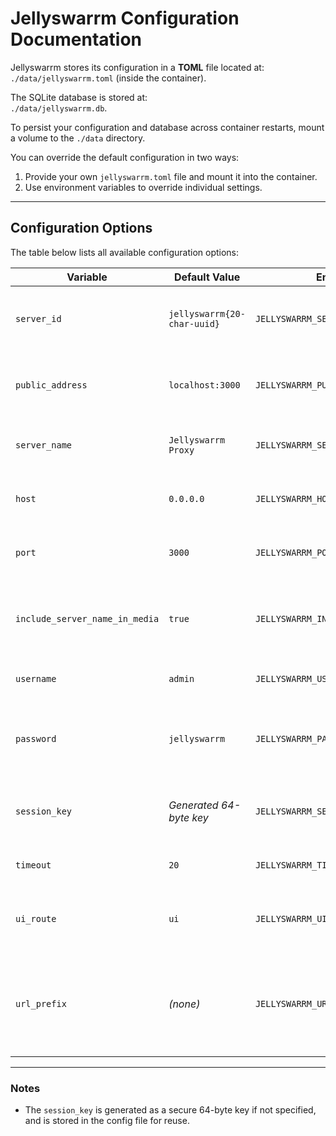 # Jellyswarrm Configuration Documentation  

Jellyswarrm stores its configuration in a **TOML** file located at:  
`./data/jellyswarrm.toml` (inside the container).  

The SQLite database is stored at:  
`./data/jellyswarrm.db`.  

To persist your configuration and database across container restarts, mount a volume to the `./data` directory.  

You can override the default configuration in two ways:  
1. Provide your own `jellyswarrm.toml` file and mount it into the container.  
2. Use environment variables to override individual settings.  

---

## Configuration Options  

The table below lists all available configuration options:  

| Variable | Default Value | Environment Key | Description |
|----------|---------------|-----------------|-------------|
| `server_id` | `jellyswarrm{20-char-uuid}` | `JELLYSWARRM_SERVER_ID` | Unique identifier for the proxy server instance. |
| `public_address` | `localhost:3000` | `JELLYSWARRM_PUBLIC_ADDRESS` | Public address where the proxy is accessible. |
| `server_name` | `Jellyswarrm Proxy` | `JELLYSWARRM_SERVER_NAME` | Display name for the proxy server. |
| `host` | `0.0.0.0` | `JELLYSWARRM_HOST` | Host address the server binds to. |
| `port` | `3000` | `JELLYSWARRM_PORT` | Port number for the proxy server. |
| `include_server_name_in_media` | `true` | `JELLYSWARRM_INCLUDE_SERVER_NAME_IN_MEDIA` | Append the server name to media titles in responses. |
| `username` | `admin` | `JELLYSWARRM_USERNAME` | Default admin username. |
| `password` | `jellyswarrm` | `JELLYSWARRM_PASSWORD` | Default admin password (⚠️ change this in production). |
| `session_key` | *Generated 64-byte key* | `JELLYSWARRM_SESSION_KEY` | Base64-encoded session encryption key. |
| `timeout` | `20` | `JELLYSWARRM_TIMEOUT` | Request timeout in seconds. |
| `ui_route` | `ui` | `JELLYSWARRM_UI_ROUTE` | URL path segment for accessing the web UI (e.g., `/ui`). |
| `url_prefix` | *(none)* | `JELLYSWARRM_URL_PREFIX` | Optional URL prefix for all routes (useful for reverse proxy setups). |

---

### Notes
- The `session_key` is generated as a secure 64-byte key if not specified, and is stored in the config file for reuse.  
